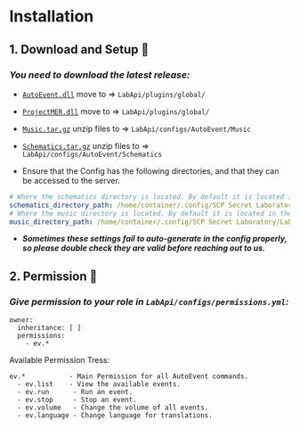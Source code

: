 # Installation

## 1. Download and Setup :moyai:

### *You need to download the latest release:*

- [``AutoEvent.dll``](https://github.com/MedveMarci/AutoEvent/releases/latest) move to =>
  ``LabApi/plugins/global/``

- [
  ``ProjectMER.dll``](github.com/Michal78900/ProjectMER/releases/latest)
  move to => ``LabApi/plugins/global/``

- [``Music.tar.gz``](https://github.com/MedveMarci/AutoEvent/releases/latest) unzip files to =>
  ``LabApi/configs/AutoEvent/Music``

- [``Schematics.tar.gz``](https://github.com/MedveMarci/AutoEvent/releases/latest) unzip files to =>
  ``LabApi/configs/AutoEvent/Schematics``

- Ensure that the Config has the following directories, and that they can be accessed to the server.

```yml
# Where the schematics directory is located. By default it is located in the AutoEvent folder.
schematics_directory_path: /home/container/.config/SCP Secret Laboratory/LabApi/configs/AutoEvent/Schematics
# Where the music directory is located. By default it is located in the AutoEvent folder.
music_directory_path: /home/container/.config/SCP Secret Laboratory/LabApi/configs/AutoEvent/Music
```

- ***Sometimes these settings fail to auto-generate in the config properly, so please double check they are valid before
  reaching out to us.***

## 2. Permission :gem:

### *Give permission to your role in ``LabApi/configs/permissions.yml``:*

```
owner:
  inheritance: [ ]
  permissions:
    - ev.*
```

Available Permission Tress:

```
ev.*           - Main Permission for all AutoEvent commands.
  - ev.list    - View the available events.
  - ev.run      - Run an event.
  - ev.stop     - Stop an event.
  - ev.volume   - Change the volume of all events.
  - ev.language - Change language for translations.
```



